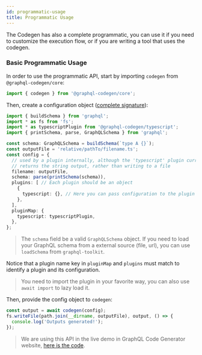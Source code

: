 ```yaml
---
id: programmatic-usage
title: Programmatic Usage
---
```


The Codegen has also a complete programmatic, you can use it if you need to customize the execution flow, or if you are writing a tool that uses the codegen.

### Basic Programmatic Usage

In order to use the programmatic API, start by importing `codegen` from `@graphql-codegen/core`:

```ts
import { codegen } from '@graphql-codegen/core';
```

Then, create a configuration object ([complete signature](https://github.com/dotansimha/graphql-code-generator/blob/master/packages/graphql-codegen-core/src/codegen.ts#L7-L16)):

```ts
import { buildSchema } from 'graphql';
import * as fs from 'fs';
import * as typescriptPlugin from '@graphql-codegen/typescript';
import { printSchema, parse, GraphQLSchema } from 'graphql';

const schema: GraphQLSchema = buildSchema(`type A {}`);
const outputFile = 'relative/pathTo/filename.ts';
const config = {
  // used by a plugin internally, although the 'typescript' plugin currently
  // returns the string output, rather than writing to a file
  filename: outputFile,
  schema: parse(printSchema(schema)), 
  plugins: [ // Each plugin should be an object
    {
      typescript: {}, // Here you can pass configuration to the plugin
    },
  ],
  pluginMap: {
    typescript: typescriptPlugin,
  },
};
```

> The `schema` field be a valid `GraphQLSchema` object. If you need to load your GraphQL schema from a external source (file, url), you can use `loadSchema` from `graphql-toolkit`.

Notice that a plugin name key in `pluginMap` and `plugins` must match to identify a plugin and its configuration.

> You need to import the plugin in your favorite way, you can also use `await import` to lazy load it.

Then, provide the config object to `codegen`:

```ts
const output = await codegen(config);
fs.writeFile(path.join(__dirname, outputFile), output, () => {
  console.log('Outputs generated!');
});
```

> We are using this API in the live demo in GraphQL Code Generator website, [here is the code](https://github.com/dotansimha/graphql-code-generator/blob/master/website/live-demo/src/App.js#L79).
